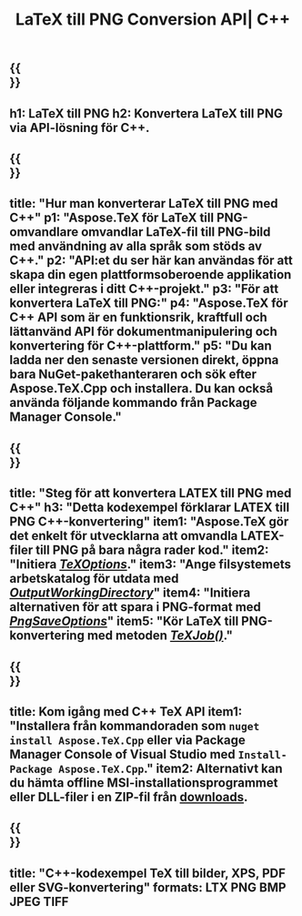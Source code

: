 ﻿---
translation: true
template: /_templates/_conversion-child-cpp.md
title: LaTeX till PNG Conversion API| C++
description: LaTeX till PNG-konverteringsfunktion. Integrera detta lokala C++-bibliotek i ditt projekt eller använd plattformsoberoende applikationer för att konvertera LaTeX till PNG.
keywords: latex till png api cpp, latex2png integrera c++
url: /cpp/conversion/latex-to-png/
family: tex
platformtag: cpp
feature: conversion
informat: LATEX
outformat: PNG
otherformats: PNG JPEG TIFF PDF SVG XPS
---

{{<section banner>}}
---
h1: LaTeX till PNG
h2: Konvertera LaTeX till PNG via API-lösning för C++.
---

{{<section overview>}}
---
title: "Hur man konverterar LaTeX till PNG med C++"
p1: "Aspose.TeX för LaTeX till PNG-omvandlare omvandlar LaTeX-fil till PNG-bild med användning av alla språk som stöds av C++."
p2: "API:et du ser här kan användas för att skapa din egen plattformsoberoende applikation eller integreras i ditt C++-projekt."
p3: "För att konvertera LaTeX till PNG:"
p4: "Aspose.TeX för C++ API som är en funktionsrik, kraftfull och lättanvänd API för dokumentmanipulering och konvertering för C++-plattform."
p5: "Du kan ladda ner den senaste versionen direkt, öppna bara NuGet-pakethanteraren och sök efter Aspose.TeX.Cpp och installera. Du kan också använda följande kommando från Package Manager Console."
---

{{<section feature1>}}
---
title: "Steg för att konvertera LATEX till PNG med C++"
h3: "Detta kodexempel förklarar LATEX till PNG C++-konvertering"
item1: "Aspose.TeX gör det enkelt för utvecklarna att omvandla LATEX-filer till PNG på bara några rader kod."
item2: "Initiera [*TeXOptions*](https://reference.aspose.com/tex/cpp/class/aspose.te_x.te_x_options)."
item3: "Ange filsystemets arbetskatalog för utdata med [*OutputWorkingDirectory*](https://reference.aspose.com/tex/cpp/class/aspose.te_x.te_x_options#aa4f4ea6dab7db5ba1b40800495f16f63)"
item4: "Initiera alternativen för att spara i PNG-format med [*PngSaveOptions*](https://reference.aspose.com/tex/cpp/class/aspose.te_x.presentation.image.png_save_options)"
item5: "Kör LaTeX till PNG-konvertering med metoden [*TeXJob()*](https://reference.aspose.com/tex/cpp/class/aspose.te_x.te_x_job)."
---

{{<section feature2>}}
---
title: Kom igång med C++ TeX API
item1: "Installera från kommandoraden som ```nuget install Aspose.TeX.Cpp``` eller via Package Manager Console of Visual Studio med ```Install-Package Aspose.TeX.Cpp```."
item2: Alternativt kan du hämta offline MSI-installationsprogrammet eller DLL-filer i en ZIP-fil från [downloads](https://releases.aspose.com/tex/cpp).
---

{{<section widget>}}
---
title: "C++-kodexempel TeX till bilder, XPS, PDF eller SVG-konvertering"
formats: LTX PNG BMP JPEG TIFF
---
